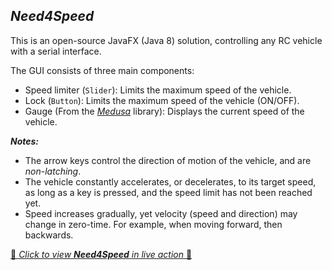 ## *Need4Speed*
This is an open-source JavaFX (Java 8) solution, controlling any RC vehicle with a serial interface.

The GUI consists of three main components:
* Speed limiter (`Slider`): Limits the maximum speed of the vehicle.
* Lock (`Button`): Limits the maximum speed of the vehicle (ON/OFF).
* Gauge (From the [*Medusa*](https://github.com/HanSolo/medusa) library): Displays the current speed of the vehicle. 

***Notes:***
* The arrow keys control the direction of motion of the vehicle, and are *non-latching*.
* The vehicle constantly accelerates, or decelerates, to its target speed, as long as a key is pressed, and the speed limit has not been reached yet.
* Speed increases gradually, yet velocity (speed and direction) may change in zero-time. For example, when moving forward, then backwards.

[🔗 *Click to view* ***Need4Speed*** *in live action* 🔗](https://www.youtube.com/watch?v=sc1wYeOnlsE)
